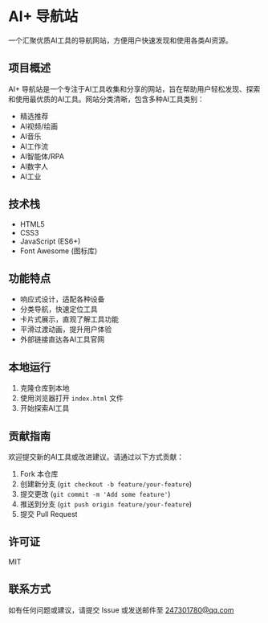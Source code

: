 # AI+ 导航站

一个汇聚优质AI工具的导航网站，方便用户快速发现和使用各类AI资源。

## 项目概述

AI+ 导航站是一个专注于AI工具收集和分享的网站，旨在帮助用户轻松发现、探索和使用最优质的AI工具。网站分类清晰，包含多种AI工具类别：

- 精选推荐
- AI视频/绘画
- AI音乐
- AI工作流
- AI智能体/RPA
- AI数字人
- AI工业

## 技术栈

- HTML5
- CSS3
- JavaScript (ES6+)
- Font Awesome (图标库)

## 功能特点

- 响应式设计，适配各种设备
- 分类导航，快速定位工具
- 卡片式展示，直观了解工具功能
- 平滑过渡动画，提升用户体验
- 外部链接直达各AI工具官网

## 本地运行

1. 克隆仓库到本地
2. 使用浏览器打开 `index.html` 文件
3. 开始探索AI工具

## 贡献指南

欢迎提交新的AI工具或改进建议。请通过以下方式贡献：

1. Fork 本仓库
2. 创建新分支 (`git checkout -b feature/your-feature`)
3. 提交更改 (`git commit -m 'Add some feature'`)
4. 推送到分支 (`git push origin feature/your-feature`)
5. 提交 Pull Request

## 许可证

MIT

## 联系方式

如有任何问题或建议，请提交 Issue 或发送邮件至 247301780@qq.com 
